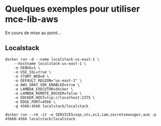 # Quelques exemples pour utiliser mce-lib-aws

En cours de mise au point...

## Localstack

```shell
docker run -d --name localstack-us-east-1 \
    --hostname localstack-us-east-1 \
    -e DEBUG=1 \
    -e USE_SSL=true \
    -e START_WEB=0 \
    -e DEFAULT_REGION="us-east-1" \
    -e AWS_XRAY_SDK_ENABLED=true \
    -e LAMBDA_EXECUTOR=docker \
    -e LAMBDA_REMOTE_DOCKER=false \
    -e DOCKER_HOST=tcp://localhost:2375 \
    -e EDGE_PORT=4566 \
    -p 4566:4566 localstack/localstack

docker run --rm -it -e SERVICES=sqs,sts,ec2,iam,secretsmanager,acm -p 45660:4566 localstack/localstack

```



  